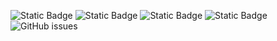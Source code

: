 ![Static Badge](https://img.shields.io/badge/blacklists-60-000000) ![Static Badge](https://img.shields.io/badge/blacklisted-3066800-cc0000) ![Static Badge](https://img.shields.io/badge/whitelisted-2243-00CC00) ![Static Badge](https://img.shields.io/badge/streaming_blacklist-28107-000000) ![GitHub issues](https://img.shields.io/github/issues/fabriziosalmi/blacklists)
